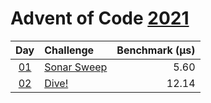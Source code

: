 # Advent of Code [2021](https://adventofcode.com/2021)

|      Day       | Challenge                                          | Benchmark (µs) |
| :------------: | :------------------------------------------------- | -------------: |
| [01](./d01.rs) | [Sonar Sweep](https://adventofcode.com/2021/day/1) |           5.60 |
| [02](./d02.rs) | [Dive!](https://adventofcode.com/2021/day/2)       |          12.14 |
